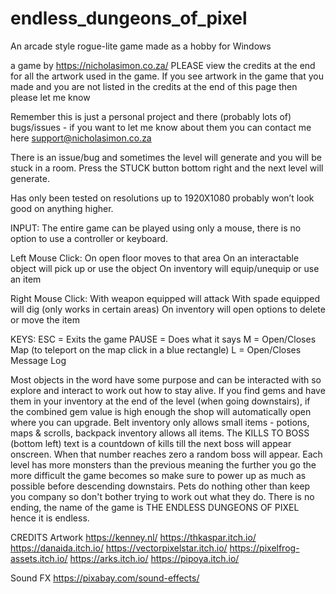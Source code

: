 # endless_dungeons_of_pixel
An arcade style rogue-lite game made as a hobby for Windows 


a game by https://nicholasimon.co.za/
PLEASE view the credits at the end for all the artwork used in the game. If you see artwork in the game that you made and you are not listed in the credits at the end of this page then please let me know

Remember this is just a personal project and there (probably lots of) bugs/issues - if you want to let me know about them you can contact me here support@nicholasimon.co.za

There is an issue/bug and sometimes the level will generate and you will be stuck in a room. Press the STUCK button bottom right and the next level will generate.

Has only been tested on resolutions up to 1920X1080 probably won’t look good on anything higher.

INPUT:
The entire game can be played using only a mouse, there is no option to use a controller or keyboard.

Left Mouse Click:  	On open floor moves to that area
			On an interactable object will pick up or use the object
			On inventory will equip/unequip or use an item

Right Mouse Click: 	With weapon equipped will attack
			With spade equipped will dig (only works in certain areas)
			On inventory will open options to delete or move the item

KEYS:			ESC = Exits the game
			PAUSE = Does what it says
			M = Open/Closes Map (to teleport on the map click in a blue rectangle)
			L = Open/Closes Message Log
	
Most objects in the word have some purpose and can be interacted with so explore and interact to work out how to stay alive.
If you find gems and have them in your inventory at the end of the level (when going downstairs), if the combined gem value is high enough the shop will automatically open where you can upgrade.
Belt inventory only allows small items - potions, maps & scrolls, backpack inventory allows all items.
The KILLS TO BOSS (bottom left) text is a countdown of kills till the next boss will appear onscreen. When that number reaches zero a random boss will appear. 
Each level has more monsters than the previous meaning the further you go the more difficult the game becomes so make sure to power up as much as possible before descending downstairs.
Pets do nothing other than keep you company so don't bother trying to work out what they do.
There is no ending, the name of the game is THE ENDLESS DUNGEONS OF PIXEL hence it is endless.

CREDITS
Artwork
https://kenney.nl/
https://thkaspar.itch.io/
https://danaida.itch.io/
https://vectorpixelstar.itch.io/
https://pixelfrog-assets.itch.io/
https://arks.itch.io/
https://pipoya.itch.io/

Sound FX 
https://pixabay.com/sound-effects/
